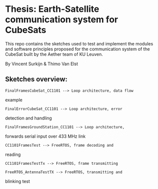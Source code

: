 # Thesis: Earth-Satellite communication system for CubeSats

This repo contains the sketches used to test and implement the modules 
and software principles proposed for the communication system of the 
CubeSat built by the Aether team of KU Leuven.

By Vincent Surkijn & Thimo Van Elst

## Sketches overview:
	FinalFramesCubeSat_CC1101 --> Loop architecture, data flow 
example

	FinalErrorCubeSat_CC1101 --> Loop architecture, error 
detection and handling

	FinalFramesGroundStation_CC1101 --> Loop architecture, 
forwards serial input over 433 MHz link

	CC1101FramesTest --> FreeRTOS, frame decoding and 
reading

	CC1101FramesTestTx --> FreeRTOS, frame transmitting

	FreeRTOS_AntennaTestTX --> FreeRTOS, transmitting and 
blinking test
